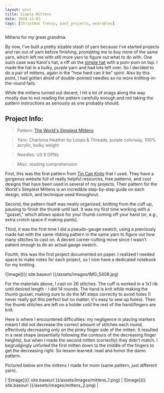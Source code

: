 ```yaml
---
layout: post
title: Simple Mittens
date: 2024-12-03
tags: [Christmas frenzy, past_projects, wearables]
---
```


Mittens for my great grandma. 


By now, I've built a pretty sizable stash of yarn because I've started projects and ran out of yarn before finishing, prompting me to buy more of the same yarn, which left me with still more yarn to figure out what to do with. One such case was Karol's hat, a riff on the [simple hat](https://smlower.github.io/knitting.archive/2024/10/12/FirstHat/) with a pom-pom on top. I made the hat in a bulky, purple yarn and had lots left over. So I decided to do a pair of mittens, again in the "how hard can it be" spirit. Also by this point, I had gotten ahold of double-pointed needles so no more knitting-in-the-round fails. 


While the mittens turned out decent, I hit a lot of snags along the way mostly due to not reading the pattern carefully enough and not taking the pattern instructions as seriously as one probably should. 


## Project Info:
> Pattern: [The World's Simplest Mittens](https://tincanknits.com/pattern/the-worlds-simplest-mittens)

> Yarn: Charisma Heather by Loops & Threads, purple colorway, 100% acrylic, bulky weight

> Needles: US 8 DPNs

> Misc: reading comprehension


First, this was the first pattern from [Tin Can Knits](https://tincanknits.com/home) that I used. They have a gorgeous website full of really helpful resources, free patterns, and cool designs that have been used in several of my projects. Their pattern for the World's Simplest Mittens is an incredible step-by-step guide on each design, stitch, and technique used throughout. 


Second, the pattern itself was neatly organized, knitting from the cuff up, pausing to finish the thumb until last. It was my first time working with a "gusset," which allows space for your thumb coming off your hand (or, e.g.,  extra crotch space if making pants). 


Third, it was the first time I did a pseudo-gauge swatch, using a previously made hat with the same ribbing pattern in the same yarn to figure out how many stitches to cast on. A decent corner-cutting move since I wasn't patient enough to do an actual gauge swatch. 

Fourth, this was the first project documented on paper. I realized I needed space to make notes for each project, so I now have a dedicated notebook for my knitting. 

![image]({{ site.baseurl }}/assets/images/IMG_5408.jpg)

For the materials above, I cast on 26 stitches. The cuff is worked in a 1x1 rib until desired length - I did 14 rounds. The hand is knit while making the thumb gusset, making sure to do the M1 steps correctly to avoid holes (I never really got this perfect but no matter, it's easy to sew up holes). Then the thumb stitches are left on a holder until the rest of the hand/fingers are knit.

Here is where I encountered difficulties: my negligence in placing markers meant I did not decrease the correct amount of stitches each round, effectively decreasing only on the pinky finger side of the mitten. It resulted in a neat shape (essentially following the contours of the decreasing finger heights), but when I made the second mitten (correctly) they didn't match. I begrudgingly unfurled the first mitten down to the middle of the fingers to get the decreasing right. So lesson learned: read and honor the damn pattern. 


Pictured below are the mittens I made for mom (same pattern, just different yarn). 


| ![image]({{ site.baseurl }}/assets/images/mittens_1.png) | ![image]({{ site.baseurl }}/assets/images/mittens_2.png) |


